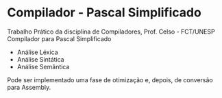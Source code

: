 # Compilador - Pascal Simplificado

Trabalho Prático da disciplina de Compiladores, Prof. Celso - FCT/UNESP
Compilador para Pascal Simplificado
 - Análise Léxica
 - Análise Sintática
 - Análise Semântica

Pode ser implementado uma fase de otimização e, depois, de conversão para Assembly.
